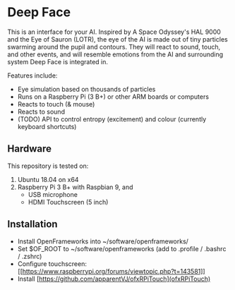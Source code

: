 # Deep Face
This is an interface for your AI. Inspired by A Space Odyssey's HAL 9000
and the Eye of Sauron (LOTR), the eye of the AI is made out of tiny
particles swarming around the pupil and contours. They will react to sound,
touch, and other events, and will resemble emotions from the AI and
surrounding system Deep Face is integrated in.

Features include:

- Eye simulation based on thousands of particles
- Runs on a Raspberry Pi (3 B+) or other ARM boards or computers
- Reacts to touch (& mouse)
- Reacts to sound
- (TODO) API to control entropy (excitement) and colour (currently keyboard shortcuts)


## Hardware
This repository is tested on:
1. Ubuntu 18.04 on x64
2. Raspberry Pi 3 B+ with Raspbian 9, and
   - USB microphone
   - HDMI Touchscreen (5 inch)


## Installation
- Install OpenFrameworks into ~/software/openframeworks/
- Set $OF_ROOT to ~/software/openframeworks (add to .profile / .bashrc / .zshrc)
- Configure touchscreen: [[https://www.raspberrypi.org/forums/viewtopic.php?t=143581]]
- Install [https://github.com/apparentVJ/ofxRPiTouch](ofxRPiTouch)


